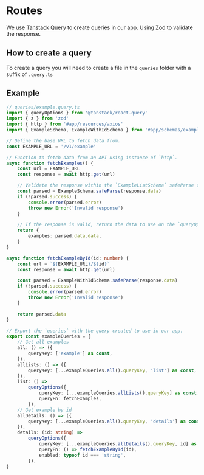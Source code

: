 # Routes

We use [Tanstack Query](https://tanstack.com/query/latest) to create queries in
our app. Using [Zod](https://github.com/colinhacks/zod) to validate the
response.

## How to create a query

To create a query you will need to create a file in the `queries` folder with a
suffix of `.query.ts`

## Example

```ts
// queries/example.query.ts
import { queryOptions } from '@tanstack/react-query'
import { z } from 'zod'
import { http } from '#app/resources/axios'
import { ExampleSchema, ExampleWithIdSchema } from '#app/schemas/example.schema'

// Define the base URL to fetch data from.
const EXAMPLE_URL = '/v1/example'

// Function to fetch data from an API using instance of `http`.
async function fetchExamples() {
	const url = EXAMPLE_URL
	const response = await http.get(url)

	// Validate the response within the `ExampleListSchema` safeParse from Zod.
	const parsed = ExampleSchema.safeParse(response.data)
	if (!parsed.success) {
		console.error(parsed.error)
		throw new Error('Invalid response')
	}

	// If the response is valid, return the data to use on the `queryOptions`.
	return {
		examples: parsed.data.data,
	}
}

async function fetchExampleById(id: number) {
	const url = `${EXAMPLE_URL}/${id}`
	const response = await http.get(url)

	const parsed = ExampleWithIdSchema.safeParse(response.data)
	if (!parsed.success) {
		console.error(parsed.error)
		throw new Error('Invalid response')
	}

	return parsed.data
}

// Export the `queries` with the query created to use in our app.
export const exampleQueries = {
	// Get all examples
	all: () => ({
		queryKey: ['example'] as const,
	}),
	allLists: () => ({
		queryKey: [...exampleQueries.all().queryKey, 'list'] as const,
	}),
	list: () =>
		queryOptions({
			queryKey: [...exampleQueries.allLists().queryKey] as const,
			queryFn: fetchExamples,
		}),
	// Get example by id
	allDetails: () => ({
		queryKey: [...exampleQueries.all().queryKey, 'details'] as const,
	}),
	details: (id: string) =>
		queryOptions({
			queryKey: [...exampleQueries.allDetails().queryKey, id] as const,
			queryFn: () => fetchExampleById(id),
			enabled: typeof id === 'string',
		}),
}
```
